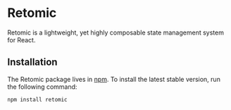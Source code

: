 # Retomic

Retomic is a lightweight, yet highly composable state management system for React.

## Installation

The Retomic package lives in [npm](https://www.npmjs.com/get-npm). To install the latest stable version, run the following command:

```shell
npm install retomic
```
